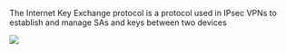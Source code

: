 The Internet Key Exchange protocol is a protocol used in IPsec VPNs to establish and manage SAs and keys between two devices

![](https://github.com/JonmarCorpuz/SecondBrain/blob/main/Assets/Whitespace.png)

